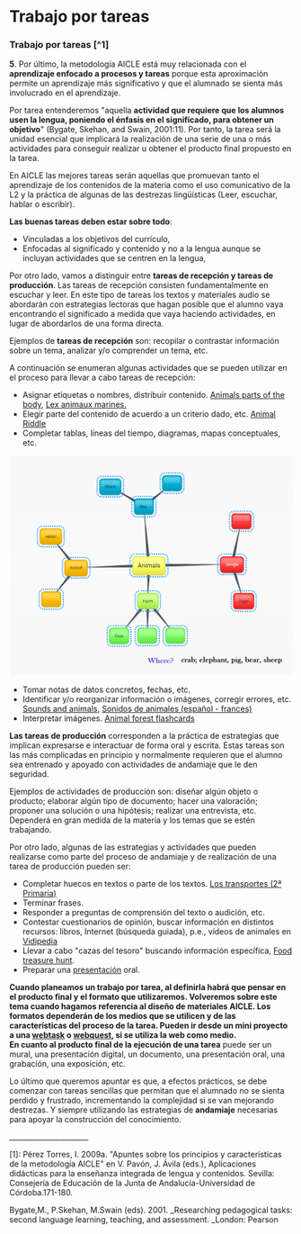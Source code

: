# Trabajo por tareas

### Trabajo por tareas [^1]

**5**. Por último, la metodología AICLE está muy relacionada con el **aprendizaje enfocado a procesos y tareas** porque esta aproximación permite un aprendizaje más significativo y que el alumnado se sienta más involucrado en el aprendizaje.

Por tarea entenderemos "aquella **actividad que requiere que los alumnos usen la lengua, poniendo el énfasis en el significado, para obtener un objetivo**" \(Bygate, Skehan, and Swain, 2001:11\). Por tanto, la tarea será la unidad esencial que implicará la realización de una serie de una o más actividades para conseguir realizar u obtener el producto final propuesto en la tarea.

En AICLE las mejores tareas serán aquellas que promuevan tanto el aprendizaje de los contenidos de la materia como el uso comunicativo de la L2 y la práctica de algunas de las destrezas lingüísticas \(Leer, escuchar, hablar o escribir\).

**Las buenas tareas deben estar sobre todo**:

* Vinculadas a los objetivos del currículo,
* Enfocadas al significado y contenido y no a la lengua aunque se incluyan actividades que se centren en la lengua,

Por otro lado, vamos a distinguir entre **tareas de recepción y tareas de producción**. Las tareas de recepción consisten fundamentalmente en escuchar y leer. En este tipo de tareas los textos y materiales audio se abordarán con estrategias lectoras que hagan posible que el alumno vaya encontrando el significado a medida que vaya haciendo actividades, en lugar de abordarlos de una forma directa.

Ejemplos de **tareas de recepción** son: recopilar o contrastar información sobre un tema, analizar y/o comprender un tema, etc.

A continuación se enumeran algunas actividades que se pueden utilizar en el proceso para llevar a cabo tareas de recepción:

* Asignar etiquetas o nombres, distribuir contenido. [Animals parts of the body](http://formacion.intef.es/pluginfile.php/214299/mod_imscp/content/1/08_Animals_parts_of_the_body.pdf), [Lex animaux marines.](http://clic.xtec.cat/db/act_es.jsp?id=2017) 
* Elegir parte del contenido de acuerdo a un criterio dado, etc. [Animal Riddle](http://www.meddybemps.com/riddles/Index.html)
* Completar tablas, líneas del tiempo, diagramas, mapas conceptuales, etc.

![Ejemplo Mapa Conceptual](img/REAaicle_14_07_16_B1_T1_Principios_v2_img8.png)

* Tomar notas de datos concretos, fechas, etc. 
* Identificar y/o reorganizar información o imágenes, corregir errores, etc. [Sounds and animals](http://lessonplananimalsounds.blogspot.com.es/2011/01/lesson-plan-in-science-k1-animal-sounds.html), [Sonidos de animales \(español - frances\)](https://quizlet.com/12581598/sonidos-de-animales-frances-espanol-flash-cards/)
* Interpretar imágenes. [Animal forest flashcards](http://sheppardsoftware.com/preschool/animals/forest/animalforestflashcards.htm)

**Las tareas de producción** corresponden a la práctica de estrategias que implican expresarse e interactuar de forma oral y escrita. Estas tareas son las más complicadas en principio y normalmente requieren que el alumno sea entrenado y apoyado con actividades de andamiaje que le den seguridad.

Ejemplos de actividades de producción son: diseñar algún objeto o producto; elaborar algún tipo de documento; hacer una valoración; proponer una solución o una hipótesis; realizar una entrevista, etc. Dependerá en gran medida de la materia y los temas que se estén trabajando.

Por otro lado, algunas de las estrategias y actividades que pueden realizarse como parte del proceso de andamiaje y de realización de una tarea de producción pueden ser:

* Completar huecos en textos o parte de los textos. [Los transportes \(2ª Primaria\)](http://formacion.intef.es/pluginfile.php/214299/mod_imscp/content/1/09_everything_closer.pdf)
* Terminar frases.
* Responder a preguntas de comprensión del texto o audición, etc.
* Contestar cuestionarios de opinión, buscar información en distintos recursos: libros, Internet \(búsqueda guiada\), p.e., vídeos de animales en [Vidipedia](http://www.vidipedia.org/)
* Llevar a cabo "cazas del tesoro" buscando información específica, [Food treasure hunt](http://busyteacher.org/16118-food-treasure-hunt.html).
* Preparar una [presentación](http://kickinitinkindergarten.com/want-know-kindergarten-oral-presentations/) oral.

**Cuando planeamos un trabajo por tarea, al definirla habrá que pensar en el producto final y el formato que utilizaremos. **Volveremos sobre este tema cuando hagamos referencia al diseño de materiales AICLE. Los formatos dependerán de los medios que se utilicen y de las características del proceso de la tarea. Pueden ir desde un mini proyecto a una [webtask](http://poster.4teachers.org/worksheet/view.php?id=87047) o [webquest](http://zunal.com/tasks.php?w=2674), si se utiliza la web como medio.  
En cuanto** al producto final de la ejecución de una tarea** puede ser un mural, una presentación digital, un documento, una presentación oral, una grabación, una exposición, etc.

Lo último que queremos apuntar es que, a efectos prácticos, se debe comenzar con tareas sencillas que permitan que el alumnado no se sienta perdido y frustrado, incrementando la complejidad si se van mejorando destrezas. Y siempre utilizando las estrategias de **andamiaje** necesarias para apoyar la construcción del conocimiento.

\_\_\_\_\_\_\_\_\_\_\_\_\_\_\_\_\_\_\_\_\_\_

\[1\]: Pérez Torres, I. 2009a. "Apuntes sobre los principios y características de la metodología AICLE" en V. Pavón, J. Ávila \(eds.\), Aplicaciones didácticas para la enseñanza integrada de lengua y contenidos. Sevilla: Consejería de Educación de la Junta de Andalucía-Universidad de Córdoba.171-180.

Bygate,M., P.Skehan, M.Swain \(eds\). 2001. \_Researching pedagogical tasks: second language learning, teaching, and assessment. \_London: Pearson


